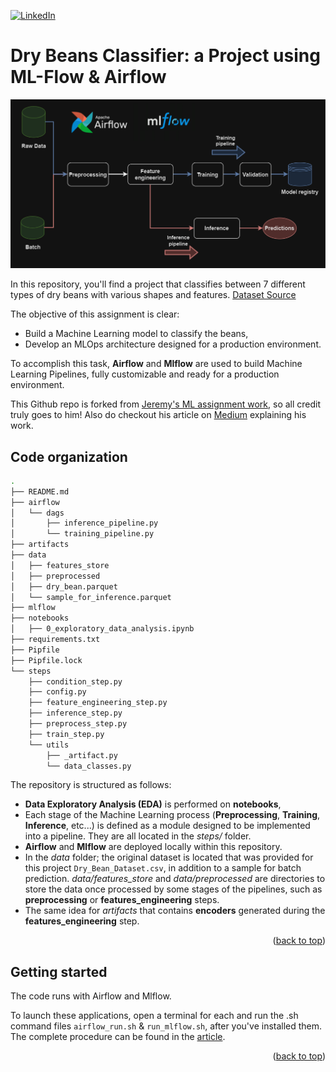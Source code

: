 <a name="readme-top"></a>

[![LinkedIn][linkedin-shield]][linkedin-url]



# Dry Beans Classifier: a Project using ML-Flow & Airflow 

![Pipelines](images/ml_pipelines.png)

In this repository, you'll find a project that classifies between 7 different types of dry beans with various shapes and features. [Dataset Source](https://www.kaggle.com/datasets/sansuthi/dry-bean-dataset)

The objective of this assignment is clear: 
* Build a Machine Learning model to classify the beans,
* Develop an MLOps architecture designed for a production environment.

To accomplish this task, **Airflow** and **Mlflow** are used to build Machine Learning Pipelines, fully customizable and ready for a production environment.

This Github repo is forked from [Jeremy's ML assignment work](https://github.com/jeremyarancio/reservation_cancellation_prediction), so all credit truly goes to him! Also do checkout his article on [Medium](https://medium.com/towards-data-science/build-machine-learning-pipelines-with-airflow-and-mlflow-reservation-cancellation-forecasting-da675d409842) explaining his work. 

## Code organization

```sh
.
├── README.md
├── airflow
│   └── dags
│       ├── inference_pipeline.py
│       └── training_pipeline.py
├── artifacts
├── data
│   ├── features_store
│   ├── preprocessed
│   ├── dry_bean.parquet
│   └── sample_for_inference.parquet
├── mlflow
├── notebooks
│   ├── 0_exploratory_data_analysis.ipynb
├── requirements.txt
├── Pipfile
├── Pipfile.lock
└── steps
    ├── condition_step.py
    ├── config.py
    ├── feature_engineering_step.py
    ├── inference_step.py
    ├── preprocess_step.py
    ├── train_step.py
    └── utils
        ├── _artifact.py
        └── data_classes.py
```

The repository is structured as follows:

* **Data Exploratory Analysis (EDA)** is performed on **notebooks**,
* Each stage of the Machine Learning process (**Preprocessing**, **Training**, **Inference**, etc...) is defined as a module designed to be implemented into a pipeline. They are all located in the *steps/* folder.
* **Airflow** and **Mlflow** are deployed locally within this repository.
* In the *data* folder; the original dataset is located that was provided for this project `Dry_Bean_Dataset.csv`, in addition to a sample for batch prediction. *data/features_store* and *data/preprocessed* are directories to store the data once processed by some stages of the pipelines, such as **preprocessing** or **features_engineering** steps.
* The same idea for *artifacts* that contains **encoders** generated during the **features_engineering** step.

<p align="right">(<a href="#readme-top">back to top</a>)</p>



## Getting started

The code runs with Airflow and Mlflow. 

To launch these applications, open a terminal for each and run the .sh command files `airflow_run.sh` & `run_mlflow.sh`, after you've installed them. The complete procedure can be found in the [article](https://medium.com/towards-data-science/build-machine-learning-pipelines-with-airflow-and-mlflow-reservation-cancellation-forecasting-da675d409842).


<p align="right">(<a href="#readme-top">back to top</a>)</p>


<!-- MARKDOWN LINKS & IMAGES -->
[linkedin-url]: https://www.linkedin.com/in/isadoseri/
[linkedin-shield]: https://img.shields.io/badge/-LinkedIn-black.svg?style=for-the-badge&logo=linkedin&colorB=555